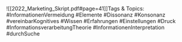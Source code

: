 
![[2022_Marketing_Skript.pdf#page=41]]Tags & Topics:
   #InformationenVermeidung
   #Elemente
   #Dissonanz
   #Konsonanz
   #vereinbarKognitives
   #Wissen
   #Erfahrungen
   #Einstellungen
   #Druck
   #InformationsverarbeitungTheorie
   #InformationenInterpretation
   #durchSuche